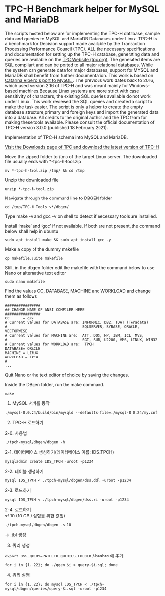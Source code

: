 # TPC-H Benchmark helper for MySQL and MariaDB


The scripts hosted below are for implementing the TPC-H database, sample data and queries to MySQL and MariaDB Databases under Linux.
TPC-H is a benchmark for Decision support made available by the Transaction Processing Performance Council (TPC). 
ALL the necessary specifications and documentation for setting up the TPC-H database, generating data and queries are available on the [TPC Website (tpc.org)](http://tpc.org/tpc_documents_current_versions/current_specifications5.asp).
The generated items are SQL compliant and can be ported to all major relational databases. While the system can generate data for major databases, support for MYSQL and MariaDB shall benefit from further documentation.
This work is based on [
Catarina Ribeiro's port to MySQL ](https://github.com/catarinaribeir0/queries-tpch-dbgen-mysql). The previous work dates back to 2016, which used version 2.16 of TPC-H and was meant mainly for Windows-based machines.Because Linux systems are more strict with case sensitivity of characters, the existing SQL queries available do not work under Linux.
This work reviewed the SQL queries and created a script to make the task easier. The script is only a helper to create the empty database structure,primary and foreign keys and import the generated data into a database.  All credits to the original author and the TPC team for making these tools available. Please consult the official documentation of TPC-H version 3.0.0 (published 18 February 2021).


Implementation of TPC-H schema into MySQL and MariaDB. 

[Visit the Downloads page of TPC and download the latest version of TPC-H](http://tpc.org/tpc_documents_current_versions/current_specifications5.asp)  

Move the zipped folder to /tmp of the target Linux server. The downloaded file usually ends with *-tpc-h-tool.zip
```
mv *-tpc-h-tool.zip /tmp/ && cd /tmp
``` 
Unzip the downloaded file

```
unzip *-tpc-h-tool.zip
``` 

Navigate through the command line to DBGEN folder  
```
cd /tmp/TPC-H_Tools_v*/dbgen/
```  

Type make -v and gcc -v on shell to detect if necessary tools are installed.

Install ‘make’ and ‘gcc’ if not available. If both are not present, the command below shall help in ubuntu
```
sudo apt install make && sudo apt install gcc -y
```  

Make a copy of the dummy makefile  
```
cp makefile.suite makefile
```  

Still, in the dbgen folder edit the makefile with the command below to use Nano or alternative text editor.
```
sudo nano makefile
```  
 
Find the values CC, DATABASE, MACHINE and WORKLOAD and change them as follows
```
################
## CHANGE NAME OF ANSI COMPILER HERE
################
CC      = gcc
# Current values for DATABASE are: INFORMIX, DB2, TDAT (Teradata)
#                                  SQLSERVER, SYBASE, ORACLE, VECTORWISE
# Current values for MACHINE are:  ATT, DOS, HP, IBM, ICL, MVS, 
#                                  SGI, SUN, U2200, VMS, LINUX, WIN32 
# Current values for WORKLOAD are:  TPCH
DATABASE= ORACLE
MACHINE = LINUX
WORKLOAD = TPCH
#
...
```  

Quit Nano or the text editor of choice by saving the changes.


Inside the DBgen folder, run the make command.  
```
make
```
  
1. MySQL 서버를 동작

```
./mysql-8.0.24/build/bin/mysqld --defaults-file=./mysql-8.0.24/my.cnf
```

2. TPC-H 로드하기

2-0. 사용법

```
./tpch-mysql/dbgen/dbgen -h
```

2-1. 데이터베이스 생성하기(데이터베이스 이름: IDS_TPCH)

```
mysqladmin create IDS_TPCH -uroot -p1234
```

2-2. 테이블 생성하기

```
mysql IDS_TPCH < ./tpch-mysql/dbgen/dss.ddl -uroot -p1234
```

2-3. 로드하기  

```
mysql IDS_TPCH < ./tpch-mysql/dbgen/dss.ri -uroot -p1234
```

2-4. 로드하기  
sf 10 (10 GB / 실험을 위한 값임)   

```
./tpch-mysql/dbgen/dbgen -s 10
```  
-> .tbl 생성

3. 쿼리 생성 

` export DSS_QUERY=PATH_TO_QUERIES_FOLDER ` /.bashrc 에 추가 


```
for i in {1..22}; do ./qgen $i > query-$i.sql; done
```
4. 쿼리 실행 

```
for i in {1..22}; do mysql IDS_TPCH < ./tpch-mysql/dbgen/queries/query-$i.sql -uroot -p1234
```





